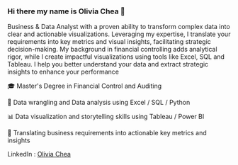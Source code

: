 ### Hi there my name is Olivia Chea 👋

Business & Data Analyst with a proven ability to transform complex data into clear and actionable visualizations. Leveraging my expertise, I translate your requirements into key metrics and visual insights, facilitating strategic decision-making. My background in financial controlling adds analytical rigor, while I create impactful visualizations using tools like Excel, SQL and Tableau. I help you better understand your data and extract strategic insights to enhance your performance

🎓 Master's Degree in Financial Control and Auditing

🔎 Data wrangling and Data analysis using Excel / SQL / Python

📊 Data visualization and storytelling skills using Tableau / Power BI

📝 Translating business requirements into actionable key metrics and insights

LinkedIn : [Olivia Chea](https://www.linkedin.com/in/olivia-chea-27277b174/)
